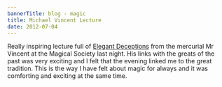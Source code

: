 ```yaml
---
bannerTitle: blog - magic
title: Michael Vincent Lecture
date: 2012-07-04
---
```



Really inspiring lecture full of [Elegant
Deceptions](http://michaelvincent.co.uk/) from the mercurial Mr Vincent at the
Magical Society last night. His links with the greats of the past was very
exciting and I felt that the evening linked me to the great tradition. This is
the way I have felt about magic for always and it was comforting and exciting
at the same time.
